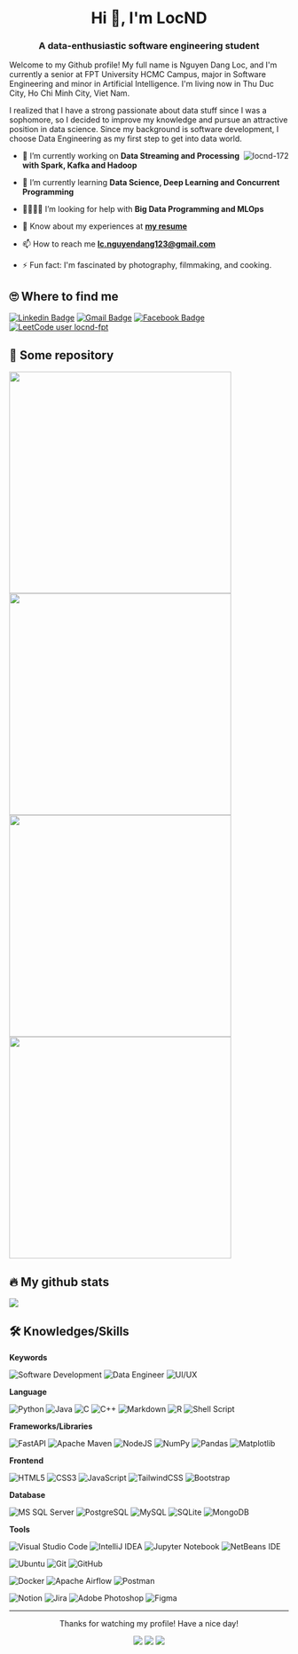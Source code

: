 <h1 align="center">Hi 👋, I'm LocND</h1>
<h3 align="center">A data-enthusiastic software engineering student</h3>

Welcome to my Github profile! My full name is Nguyen Dang Loc, and I'm currently a senior at FPT University HCMC Campus, major in Software Engineering and minor in Artificial Intelligence.
I'm living now in Thu Duc City, Ho Chi Minh City, Viet Nam. 

I realized that I have a strong passionate about data stuff since I was a sophomore, so I decided to improve my knowledge and pursue an attractive position in data science.
Since my background is software development, I choose Data Engineering as my first step to get into data world.

<img align="right" src="https://github-readme-stats.vercel.app/api/top-langs?username=locnd-172&show_icons=true&locale=en&layout=compact" alt="locnd-172" />

- 🔭 I’m currently working on **Data Streaming and Processing with Spark, Kafka and Hadoop**

- 🌱 I’m currently learning **Data Science, Deep Learning and Concurrent Programming**

- 🫱🏻‍🫲🏼 I’m looking for help with **Big Data Programming and MLOps**

- 📄 Know about my experiences at **[my resume](https://drive.google.com/file/d/1OCbqDUzi05Iy2YrcZJ3t0DPTUANV97bY/view?usp=sharing)**

- 📫 How to reach me **lc.nguyendang123@gmail.com**

- ⚡ Fun fact: I'm fascinated by photography, filmmaking, and cooking.

## 🙄 Where to find me

[![Linkedin Badge](https://img.shields.io/badge/-locnd172-blue?style=for-the-badge&logo=Linkedin&logoColor=white)](https://www.linkedin.com/in/locnd172) 
[![Gmail Badge](https://img.shields.io/badge/lc.nguyendang123-red?style=for-the-badge&logo=Gmail&logoColor=white)](lc.nguyendang123@gmail.com) 
[![Facebook Badge](https://img.shields.io/badge/-Lộc-blue?style=for-the-badge&logo=Facebook&logoColor=white)](https://www.facebook.com/dloca15.1) 
[![LeetCode user locnd-fpt](https://img.shields.io/badge/dynamic/json?style=for-the-badge&labelColor=%23ffa116&color=black&label=locnd-fpt&query=solvedOverTotal&url=https%3A%2F%2Fleetcode-badge.vercel.app%2Fapi%2Fusers%2Flocnd-fpt&logo=leetcode&logoColor=black)](https://leetcode.com/locnd-fpt/) 


## 🔭 Some repository

<a href="https://github.com/locnd-172/book-product-data-pipeline-project"> <img src="https://github-readme-stats.vercel.app/api/pin/?username=locnd-172&repo=book-product-data-pipeline-project" width=400> </a> 
<a href="https://github.com/locnd-172/Automate-updating-GCal-with-university-timetable"> <img src="https://github-readme-stats.vercel.app/api/pin/?username=locnd-172&repo=Automate-updating-GCal-with-university-timetable" width=400> </a> 
<a href="https://github.com/locnd-172/fpgrowth-algoirthm"> <img src="https://github-readme-stats.vercel.app/api/pin/?username=locnd-172&repo=fpgrowth-algoirthm" width=400> </a> 
<a href="https://github.com/locnd-172/blooming-plant-shop"> <img src="https://github-readme-stats.vercel.app/api/pin/?username=locnd-172&repo=blooming-plant-shop" width=400> </a> 

## 🔥 My github stats

<picture>
<source 
  srcset="https://github-readme-stats.vercel.app/api?username=locnd-172&show_icons=true&theme=transparent"
  media="(prefers-color-scheme: dark)"
/>
<source
  srcset="https://github-readme-stats.vercel.app/api?username=anuraghazra&show_icons=true"
  media="(prefers-color-scheme: light), (prefers-color-scheme: no-preference)"
/>
<img src="https://github-readme-stats.vercel.app/api?username=locnd-172&show_icons=true" />
</picture>

## 🛠 Knowledges/Skills

**Keywords**

![Software Development](https://img.shields.io/badge/Software%20Development-%2314354C.svg?style=for-the-badge&logoColor=white) 
![Data Engineer](https://img.shields.io/badge/Data%20Engineer-%2314354C.svg?style=for-the-badge&logoColor=white) 
![UI/UX](https://img.shields.io/badge/UI/UX-%2314354C.svg?style=for-the-badge&logoColor=white) 

**Language**

![Python](https://img.shields.io/badge/python-%2314354C.svg?style=for-the-badge&logo=python&logoColor=white) 
![Java](https://img.shields.io/badge/java-%23ED8B00.svg?style=for-the-badge&logo=java&logoColor=white)
![C](https://img.shields.io/badge/c-%2300599C.svg?style=for-the-badge&logo=c&logoColor=white)
![C++](https://img.shields.io/badge/c++-%2300599C.svg?style=for-the-badge&logo=c%2B%2B&logoColor=white)
![Markdown](https://img.shields.io/badge/markdown-%23000000.svg?style=for-the-badge&logo=markdown&logoColor=white)
![R](https://img.shields.io/badge/r-%23276DC3.svg?style=for-the-badge&logo=r&logoColor=white)
![Shell Script](https://img.shields.io/badge/shell_script-%23121011.svg?style=for-the-badge&logo=gnu-bash&logoColor=white)

**Frameworks/Libraries**

![FastAPI](https://img.shields.io/badge/FastAPI-005571?style=for-the-badge&logo=fastapi)
![Apache Maven](https://img.shields.io/badge/Maven-C71A36?style=for-the-badge&logo=Apache%20Maven&logoColor=white)
![NodeJS](https://img.shields.io/badge/node.js-%2343853D.svg?style=for-the-badge&logo=node.js&logoColor=white) 
![NumPy](https://img.shields.io/badge/numpy-%23013243.svg?style=for-the-badge&logo=numpy&logoColor=white)
![Pandas](https://img.shields.io/badge/pandas-%23150458.svg?style=for-the-badge&logo=pandas&logoColor=white)
![Matplotlib](https://img.shields.io/badge/Matplotlib-%23ffffff.svg?style=for-the-badge&logo=Matplotlib&logoColor=black)

**Frontend**

![HTML5](https://img.shields.io/badge/html5-%23E34F26.svg?style=for-the-badge&logo=html5&logoColor=white) 
![CSS3](https://img.shields.io/badge/css3-%231572B6.svg?style=for-the-badge&logo=css3&logoColor=white)
![JavaScript](https://img.shields.io/badge/javascript-%23323330.svg?style=for-the-badge&logo=javascript&logoColor=%23F7DF1E)
![TailwindCSS](https://img.shields.io/badge/tailwindcss-%2338B2AC.svg?style=for-the-badge&logo=tailwind-css&logoColor=white)
![Bootstrap](https://img.shields.io/badge/bootstrap-%23563D7C.svg?style=for-the-badge&logo=bootstrap&logoColor=white) 

**Database**

![MS SQL Server](https://img.shields.io/badge/MS%20SQL%20Sever-CC2927?style=for-the-badge&logo=microsoft%20sql%20server&logoColor=white)
![PostgreSQL](https://img.shields.io/badge/postgresql-%230072C6.svg?style=for-the-badge&logo=postgresql&logoColor=white)
![MySQL](https://img.shields.io/badge/mysql-%2300f.svg?style=for-the-badge&logo=mysql&logoColor=white)
![SQLite](https://img.shields.io/badge/sqlite-%2307405e.svg?style=for-the-badge&logo=sqlite&logoColor=white)
![MongoDB](https://img.shields.io/badge/MongoDB-%234ea94b.svg?style=for-the-badge&logo=mongodb&logoColor=white) 

**Tools**

![Visual Studio Code](https://img.shields.io/badge/VS%20Code-0078d7.svg?style=for-the-badge&logo=visual-studio-code&logoColor=white) 
![IntelliJ IDEA](https://img.shields.io/badge/IntelliJ%20IDEA-000000.svg?style=for-the-badge&logo=intellij-idea&logoColor=white)
![Jupyter Notebook](https://img.shields.io/badge/jupyter-%23FA0F00.svg?style=for-the-badge&logo=jupyter&logoColor=white)
![NetBeans IDE](https://img.shields.io/badge/NetBeans-1B6AC6.svg?style=for-the-badge&logo=apache-netbeans-ide&logoColor=white)

![Ubuntu](https://img.shields.io/badge/Ubuntu-E95420?style=for-the-badge&logo=ubuntu&logoColor=white)
![Git](https://img.shields.io/badge/git-%23F05033.svg?style=for-the-badge&logo=git&logoColor=white) 
![GitHub](https://img.shields.io/badge/github-%23121011.svg?style=for-the-badge&logo=github&logoColor=white) 

![Docker](https://img.shields.io/badge/docker-%230db7ed.svg?style=for-the-badge&logo=docker&logoColor=white)
![Apache Airflow](https://img.shields.io/badge/Airflow-017CEE?style=for-the-badge&logo=Apache%20Airflow&logoColor=white)
![Postman](https://img.shields.io/badge/Postman-FF6C37?style=for-the-badge&logo=postman&logoColor=white)

![Notion](https://img.shields.io/badge/Notion-%23000000.svg?style=for-the-badge&logo=notion&logoColor=white)
![Jira](https://img.shields.io/badge/jira-%230A0FFF.svg?style=for-the-badge&logo=jira&logoColor=white)
![Adobe Photoshop](https://img.shields.io/badge/photoshop-%2331A8FF.svg?style=for-the-badge&logo=adobe%20photoshop&logoColor=white)
![Figma](https://img.shields.io/badge/figma-%23F24E1E.svg?style=for-the-badge&logo=figma&logoColor=white)

---
<p align="center">Thanks for watching my profile! Have a nice day! </p>
<p align="center">
  <img src="https://komarev.com/ghpvc/?username=locnd-172&style=for-the-badge"/>
  <img src="https://shields.io/github/stars/locnd-172?style=for-the-badge"/>
  <img src="https://img.shields.io/github/followers/locnd-172?style=for-the-badge"/>
</p>




